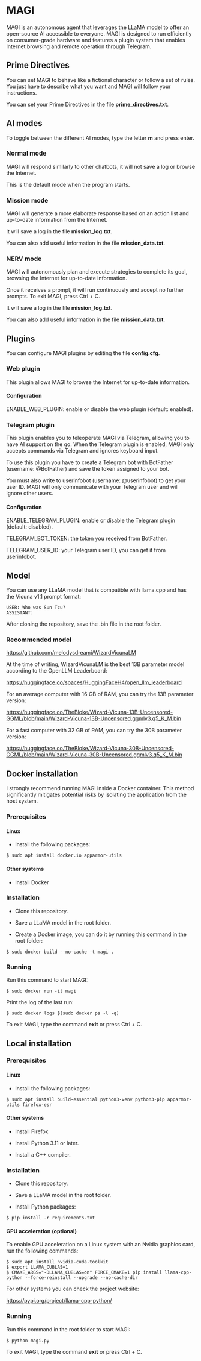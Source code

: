 # MAGI

MAGI is an autonomous agent that leverages the LLaMA model to offer an open-source AI accessible to everyone. MAGI is designed to run efficiently on consumer-grade hardware and features a plugin system that enables Internet browsing and remote operation through Telegram.

## Prime Directives

You can set MAGI to behave like a fictional character or follow a set of rules. You just have to describe what you want and MAGI will follow your instructions.

You can set your Prime Directives in the file **prime_directives.txt**. 

## AI modes

To toggle between the different AI modes, type the letter **m** and press enter.

### Normal mode

MAGI will respond similarly to other chatbots, it will not save a log or browse the Internet. 

This is the default mode when the program starts.

### Mission mode

MAGI will generate a more elaborate response based on an action list and up-to-date information from the Internet.

It will save a log in the file **mission_log.txt**.

You can also add useful information in the file **mission_data.txt**.

### NERV mode

MAGI will autonomously plan and execute strategies to complete its goal, browsing the Internet for up-to-date information.

Once it receives a prompt, it will run continuously and accept no further prompts. To exit MAGI, press Ctrl + C.

It will save a log in the file **mission_log.txt**.

You can also add useful information in the file **mission_data.txt**.

## Plugins

You can configure MAGI plugins by editing the file **config.cfg**.

### Web plugin

This plugin allows MAGI to browse the Internet for up-to-date information.

#### Configuration

ENABLE_WEB_PLUGIN: enable or disable the web plugin (default: enabled).

### Telegram plugin

This plugin enables you to teleoperate MAGI via Telegram, allowing you to have AI support on the go. When the Telegram plugin is enabled, MAGI only accepts commands via Telegram and ignores keyboard input.

To use this plugin you have to create a Telegram bot with BotFather (username: @BotFather) and save the token assigned to your bot. 

You must also write to userinfobot (username: @userinfobot) to get your user ID. MAGI will only communicate with your Telegram user and will ignore other users.

#### Configuration

ENABLE_TELEGRAM_PLUGIN: enable or disable the Telegram plugin (default: disabled).

TELEGRAM_BOT_TOKEN: the token you received from BotFather.

TELEGRAM_USER_ID: your Telegram user ID, you can get it from userinfobot.

## Model 

You can use any LLaMA model that is compatible with llama.cpp and has the Vicuna v1.1 prompt format:

```
USER: Who was Sun Tzu?
ASSISTANT: 
```

After cloning the repository, save the .bin file in the root folder. 

### Recommended model

https://github.com/melodysdreamj/WizardVicunaLM

At the time of writing, WizardVicunaLM is the best 13B parameter model according to the OpenLLM Leaderboard:

https://huggingface.co/spaces/HuggingFaceH4/open_llm_leaderboard

For an average computer with 16 GB of RAM, you can try the 13B parameter version:

https://huggingface.co/TheBloke/Wizard-Vicuna-13B-Uncensored-GGML/blob/main/Wizard-Vicuna-13B-Uncensored.ggmlv3.q5_K_M.bin

For a fast computer with 32 GB of RAM, you can try the 30B parameter version:

https://huggingface.co/TheBloke/Wizard-Vicuna-30B-Uncensored-GGML/blob/main/Wizard-Vicuna-30B-Uncensored.ggmlv3.q5_K_M.bin

## Docker installation

I strongly recommend running MAGI inside a Docker container. This method significantly mitigates potential risks by isolating the application from the host system. 

### Prerequisites

#### Linux

- Install the following packages:

```
$ sudo apt install docker.io apparmor-utils
```

#### Other systems

- Install Docker

### Installation

- Clone this repository.

- Save a LLaMA model in the root folder.

- Create a Docker image, you can do it by running this command in the root folder:

```
$ sudo docker build --no-cache -t magi .
```

### Running

Run this command to start MAGI:

```
$ sudo docker run -it magi
```

Print the log of the last run:

```
$ sudo docker logs $(sudo docker ps -l -q)
```

To exit MAGI, type the command **exit** or press Ctrl + C.

## Local installation

### Prerequisites

#### Linux

- Install the following packages:

```
$ sudo apt install build-essential python3-venv python3-pip apparmor-utils firefox-esr 
```

#### Other systems

- Install Firefox

- Install Python 3.11 or later.

- Install a C++ compiler.

### Installation

- Clone this repository.

- Save a LLaMA model in the root folder.

- Install Python packages:

```
$ pip install -r requirements.txt
```

#### GPU acceleration (optional)

To enable GPU acceleration on a Linux system with an Nvidia graphics card, run the following commands:

```
$ sudo apt install nvidia-cuda-toolkit
$ export LLAMA_CUBLAS=1
$ CMAKE_ARGS="-DLLAMA_CUBLAS=on" FORCE_CMAKE=1 pip install llama-cpp-python --force-reinstall --upgrade --no-cache-dir
```

For other systems you can check the project website:

https://pypi.org/project/llama-cpp-python/

### Running

Run this command in the root folder to start MAGI:

```
$ python magi.py
```

To exit MAGI, type the command **exit** or press Ctrl + C.


